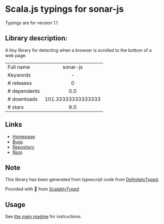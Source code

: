 
# Scala.js typings for sonar-js

Typings are for version 1.1

## Library description:
A tiny library for detecting when a browser is scrolled to the bottom of a web page.

|                    |                 |
| ------------------ | :-------------: |
| Full name          | sonar-js |
| Keywords           | - |
| # releases         | 0 |
| # dependents       | 0.0 |
| # downloads        | 101.33333333333333 |
| # stars            | 9.0 |

## Links
- [Homepage](https://github.com/brandonweiss/sonar-js#readme)
- [Bugs](https://github.com/brandonweiss/sonar-js/issues)
- [Repository](https://github.com/brandonweiss/sonar-js)
- [Npm](https://www.npmjs.com/package/sonar-js)
    


## Note
This library has been generated from typescript code from [DefinitelyTyped](https://definitelytyped.org).

Provided with :purple_heart: from [ScalablyTyped](https://github.com/oyvindberg/ScalablyTyped)

## Usage
See [the main readme](../../readme.md) for instructions.



